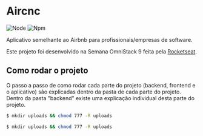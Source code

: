 # Aircnc

![Node](https://img.shields.io/badge/node-10.16.3-green) ![Npm](https://img.shields.io/badge/nvm-6.9.0-green)

Aplicativo semelhante ao Airbnb para profissionais/empresas de software.

Este projeto foi desenvolvido na Semana OmniStack 9 feita pela [Rocketseat](https://rocketseat.com.br/).


## Como rodar o projeto

O passo a passo de como rodar cada parte do projeto (backend, frontend e o aplicativo) são explicadas dentro da pasta de cada parte do projeto. Dentro da pasta "backend" existe uma explicação individual desta parte do projeto.

```sh
$ mkdir uploads && chmod 777 -R uploads
```

```sh
$ mkdir uploads && chmod 777 -R uploads
```